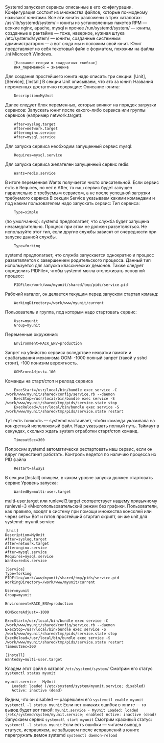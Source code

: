 Systemd запускает сервисы описанные в его конфигурации.
Конфигурация состоит из множества файлов, которые по-модному называют юнитами.
Все эти юниты разложены в трех каталогах:
/usr/lib/systemd/system/ – юниты из установленных пакетов RPM — всякие nginx, apache, mysql и прочее
/run/systemd/system/ — юниты, созданные в рантайме — тоже, наверное, нужная штука
/etc/systemd/system/ — юниты, созданные системным администратором — а вот сюда мы и положим свой юнит.
Юнит представляет из себя текстовый файл с форматом, похожим на файлы .ini Microsoft Windows.
```
    [Название секции в квадратных скобках]
    имя_переменной = значение
```
Для создания простейшего юнита надо описать три секции: [Unit], [Service], [Install]
В секции Unit описываем, что это за юнит:
Названия переменных достаточно говорящие:
Описание юнита:
```
    Description=MyUnit
```
Далее следует блок переменных, которые влияют на порядок загрузки сервисов:
Запускать юнит после какого-либо сервиса или группы сервисов (например network.target):
```
    After=syslog.target
    After=network.target
    After=nginx.service
    After=mysql.service
```
Для запуска сервиса необходим запущенный сервис mysql:
```
    Requires=mysql.service
```
Для запуска сервиса желателен запущенный сервис redis:
```
    Wants=redis.service
```
В итоге переменная Wants получается чисто описательной.
Если сервис есть в Requires, но нет в After, то наш сервис будет запущен параллельно с требуемым сервисом, а не после успешной загрузки требуемого сервиса
В секции Service указываем какими командами и под каким пользователем надо запускать сервис:
Тип сервиса:
```
    Type=simple
```
(по умолчанию): systemd предполагает, что служба будет запущена незамедлительно. Процесс при этом не должен разветвляться. Не используйте этот тип, если другие службы зависят от очередности при запуске данной службы.
```
    Type=forking
```
systemd предполагает, что служба запускается однократно и процесс разветвляется с завершением родительского процесса. Данный тип используется для запуска классических демонов.
Также следует определить PIDFile=, чтобы systemd могла отслеживать основной процесс:
```
    PIDFile=/work/www/myunit/shared/tmp/pids/service.pid
```
Рабочий каталог, он делается текущим перед запуском стартап команд:
```
    WorkingDirectory=/work/www/myunit/current
```
Пользователь и группа, под которым надо стартовать сервис:
```
    User=myunit
    Group=myunit
```
Переменные окружения:
```
    Environment=RACK_ENV=production
```
Запрет на убийство сервиса вследствие нехватки памяти и срабатывания механизма OOM:
-1000 полный запрет (такой у sshd стоит), -100 понизим вероятность.
```
    OOMScoreAdjust=-100
```
Команды на старт/стоп и релоад сервиса
```
    ExecStart=/usr/local/bin/bundle exec service -C /work/www/myunit/shared/config/service.rb --daemon
    ExecStop=/usr/local/bin/bundle exec service -S /work/www/myunit/shared/tmp/pids/service.state stop
    ExecReload=/usr/local/bin/bundle exec service -S /work/www/myunit/shared/tmp/pids/service.state restart
```
Тут есть тонкость — systemd настаивает, чтобы команда указывала на конкретный исполняемый файл. Надо указывать полный путь.
Таймаут в секундах, сколько ждать system отработки старт/стоп команд.
```
    TimeoutSec=300
```
Попросим systemd автоматически рестартовать наш сервис, если он вдруг перестанет работать.
Контроль ведется по наличию процесса из PID файла
```
    Restart=always
```
В секции [Install] опишем, в каком уровне запуска должен стартовать сервис
Уровень запуска:
```
    WantedBy=multi-user.target
```
multi-user.target или runlevel3.target соответствует нашему привычному runlevel=3 «Многопользовательский режим без графики. Пользователи, как правило, входят в систему при помощи множества консолей или через сеть»
Вот и готов простейший стартап скрипт, он же unit для systemd:
myunit.service
```
[Unit]
Description=MyUnit
After=syslog.target
After=network.target
After=nginx.service
After=mysql.service
Requires=mysql.service
Wants=redis.service

[Service]
Type=forking
PIDFile=/work/www/myunit/shared/tmp/pids/service.pid
WorkingDirectory=/work/www/myunit/current

User=myunit
Group=myunit

Environment=RACK_ENV=production

OOMScoreAdjust=-1000

ExecStart=/usr/local/bin/bundle exec service -C /work/www/myunit/shared/config/service.rb --daemon
ExecStop=/usr/local/bin/bundle exec service -S /work/www/myunit/shared/tmp/pids/service.state stop
ExecReload=/usr/local/bin/bundle exec service -S /work/www/myunit/shared/tmp/pids/service.state restart
TimeoutSec=300

[Install]
WantedBy=multi-user.target 
```
Кладем этот файл в каталог `/etc/systemd/system/`
Смотрим его статус `systemctl status myunit`
```
myunit.service - MyUnit
   Loaded: loaded (/etc/systemd/system/myunit.service; disabled)
   Active: inactive (dead)
```
Видим, что он disabled — разрешаем его
`systemctl enable myunit`
`systemctl -l status myunit`
Если нет никаких ошибок в юните — то вывод будет вот такой:
`myunit.service - MyUnit
   Loaded: loaded (/etc/systemd/system/myunit.service; enabled)
   Active: inactive (dead)`
Запускаем сервис
`systemctl start myunit`
Смотрим красивый статус:
`systemctl -l status myunit`
Если есть ошибки — читаем вывод в статусе, исправляем, не забываем после исправлений в юните перегружать демон systemd
`systemctl daemon-reload`
